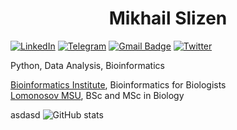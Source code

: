 <h1 align="center">  Mikhail Slizen   </h1>

[![LinkedIn](https://img.shields.io/badge/LinkedIn--brightgreen?style=social&logo=LinkedIn)](https://www.linkedin.com/in/mikhail-slizen-2a1341259/)
[![Telegram](https://img.shields.io/badge/Telegram--brightgreen?style=social&logo=Telegram)](https://t.me/Saturated_fat)
[![Gmail Badge](https://img.shields.io/badge/-mikha.shtol-c14438?style=flat-square&logo=Gmail&logoColor=white&link=mailto:mikha.shtol@gmail.com)](mailto:mikha.shtol@gmail.com) 
[![Twitter](https://img.shields.io/badge/Twitter--brightgreen?style=social&logo=Twitter)](https://twitter.com/MShtol)


Python, Data Analysis, Bioinformatics


[Bioinformatics Institute](https://bioinf.me/en), Bioinformatics for Biologists </br>
[Lomonosov MSU](https://www.msu.ru/en/), BSc and MSc in Biology </br>

asdasd
![GitHub stats](https://github-readme-stats.vercel.app/api?username=MShtol&show_icons=true&theme=dracula)
